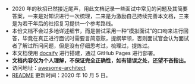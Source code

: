 - 2020 年的秋招已然接近尾声，用此文档记录一些面试中常见的问题及其简要答案，一来是对知识进行一次梳理，二来是为激励自己持续完善本文档，三来是为若干年后的社招复习提供一个参考路线。
- 本份文档不会过多地详述细节，而是尝试采用一种“模拟面试”的口吻来进行回答，毕竟在真正进行面试时需要言简意赅，提纲挈领，否则面试官会认为面试者了解过所问问题，但是没有仔细思考过，梳理过，提炼过。
- 本文档使用 [docsify](https://docsify.js.org/#/) 进行搭建，通过 GitHub Pages 进行部署。
- **文档内容仅为个人理解，不保证完全正确性，如有错误之处，还望不吝指出。**
- 访问地址：[awesome-architect](https://raymond-zhao.top/campus-interview/)
- [README]() 更新时间：2020 年 10 月 5 日。
